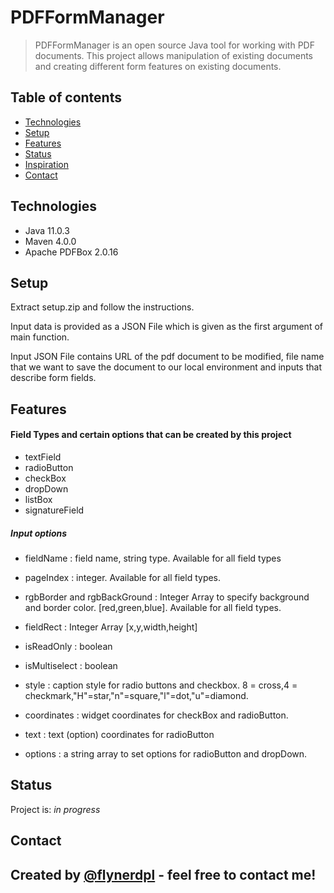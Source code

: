 # PDFFormManager
> PDFFormManager is an open source Java tool for working with PDF documents. This project allows manipulation of existing documents and creating different form features on existing documents.

## Table of contents

* [Technologies](#technologies)
* [Setup](#setup)
* [Features](#features)
* [Status](#status)
* [Inspiration](#inspiration)
* [Contact](#contact)

## Technologies
* Java 11.0.3
* Maven 4.0.0
* Apache PDFBox 2.0.16

## Setup

Extract setup.zip and follow the instructions.

Input data is provided as a JSON File which is given as the first argument of main function.

Input JSON File contains URL of the pdf document to be modified, file name that we want to save the document to our local environment and inputs that describe form fields.

## Features

#### Field Types and certain options that can be created by this project
* textField
* radioButton
* checkBox
* dropDown
* listBox
* signatureField
##### Input options
* fieldName : field name, string type. Available for all field types
* pageIndex : integer. Available for all field types.
* rgbBorder and rgbBackGround : Integer Array to specify background and border color. [red,green,blue]. Available for all field types.

* fieldRect : Integer Array [x,y,width,height]
* isReadOnly : boolean
* isMultiselect : boolean
* style : caption style for radio buttons and checkbox.
8 = cross,4 = checkmark,"H"=star,"n"=square,"l"=dot,"u"=diamond.

* coordinates : widget coordinates for checkBox and radioButton.
* text : text (option) coordinates for radioButton 
* options : a string array to set options for radioButton and dropDown. 
## Status
Project is: _in progress_

## Contact
Created by [@flynerdpl](https://github.com/denizozd/) - feel free to contact me!
-
